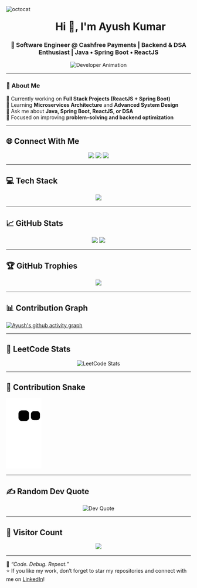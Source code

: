 <img align="left" height=55 src="https://user-images.githubusercontent.com/69384657/179312151-fdabe3af-823f-41ab-a6d4-17a72af4e9e8.png" alt="octocat" style="max-width: 100%;">

<h1 align="center">Hi 👋, I'm Ayush Kumar</h1>
<h3 align="center">🚀 Software Engineer @ Cashfree Payments | Backend & DSA Enthusiast | Java • Spring Boot • ReactJS</h3>

<p align="center">
  <img src="https://media.giphy.com/media/coxQHKASG60HrHtvkt/giphy.gif" width="400" alt="Developer Animation" />
</p>

---

### 🧠 About Me  
🔭 Currently working on **Full Stack Projects (ReactJS + Spring Boot)**  
🌱 Learning **Microservices Architecture** and **Advanced System Design**  
💬 Ask me about **Java, Spring Boot, ReactJS, or DSA**  
🎯 Focused on improving **problem-solving and backend optimization**

---

## 🌐 Connect With Me  
<p align="center">
  <a href="https://www.linkedin.com/in/ayu-kmr/"><img src="https://img.shields.io/badge/LinkedIn-%230077B5.svg?logo=linkedin&logoColor=white"/></a>
  <a href="https://instagram.com/ayu.kmr"><img src="https://img.shields.io/badge/Instagram-%23E4405F.svg?logo=Instagram&logoColor=white"/></a>
  <a href="https://x.com/Ayu_kmr"><img src="https://img.shields.io/badge/X-black.svg?logo=X&logoColor=white"/></a>
</p>

---

## 💻 Tech Stack  
<p align="center">
  <img src="https://skillicons.dev/icons?i=java,spring,cpp,react,js,html,css,git,github,mysql,docker,postman" />
</p>

---

## 📈 GitHub Stats  
<p align="center">
  <img src="https://github-readme-streak-stats.herokuapp.com/?user=Ayush-Kmr&theme=dark&hide_border=false" height="165"/>
  <img src="https://github-readme-stats.vercel.app/api/top-langs/?username=Ayush-Kmr&theme=dark&hide_border=false&layout=compact" height="165"/>
</p>

---

## 🏆 GitHub Trophies  
<p align="center">
  <img src="https://github-profile-trophy.vercel.app/?username=Ayush-Kmr&theme=radical&no-frame=false&no-bg=true&margin-w=4" />
</p>

---

## 📊 Contribution Graph  
[![Ayush's github activity graph](https://github-readme-activity-graph.vercel.app/graph?username=Ayush-Kmr&theme=react-dark)](https://github.com/ashutosh00710/github-readme-activity-graph)

---

## 🧩 LeetCode Stats  
<p align="center">
  <img src="https://leetcard.jacoblin.cool/ayu_kmr?theme=dark&font=Karma&ext=contest" alt="LeetCode Stats"/>
</p>

---

## 🐍 Contribution Snake  
![snake gif](https://github.com/ayush-kmr/ayush-kmr/blob/output/github-contribution-grid-snake.svg)

---

## ✍️ Random Dev Quote  
<p align="center">
  <img src="https://quotes-github-readme.vercel.app/api?type=horizontal&theme=radical" alt="Dev Quote"/>
</p>

---

## 👀 Visitor Count  
<p align="center">
  <img src="https://visitcount.itsvg.in/api?id=Ayush-Kmr&icon=5&color=8" />
</p>

---

💬 _“Code. Debug. Repeat.”_  
⭐️ If you like my work, don’t forget to star my repositories and connect with me on [LinkedIn](https://www.linkedin.com/in/ayu-kmr/)!  
